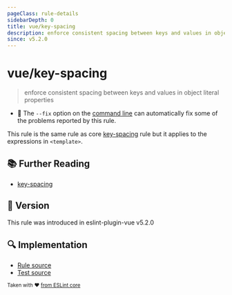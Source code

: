 ```yaml
---
pageClass: rule-details
sidebarDepth: 0
title: vue/key-spacing
description: enforce consistent spacing between keys and values in object literal properties
since: v5.2.0
---
```

# vue/key-spacing

> enforce consistent spacing between keys and values in object literal properties

- :wrench: The `--fix` option on the [command line](https://eslint.org/docs/user-guide/command-line-interface#fixing-problems) can automatically fix some of the problems reported by this rule.

This rule is the same rule as core [key-spacing] rule but it applies to the expressions in `<template>`.

## :books: Further Reading

- [key-spacing]

[key-spacing]: https://eslint.org/docs/rules/key-spacing

## :rocket: Version

This rule was introduced in eslint-plugin-vue v5.2.0

## :mag: Implementation

- [Rule source](https://github.com/vuejs/eslint-plugin-vue/blob/master/lib/rules/key-spacing.js)
- [Test source](https://github.com/vuejs/eslint-plugin-vue/blob/master/tests/lib/rules/key-spacing.js)

<sup>Taken with ❤️ [from ESLint core](https://eslint.org/docs/rules/key-spacing)</sup>
